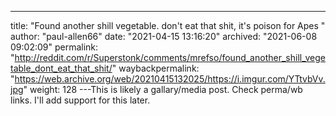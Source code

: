 ---
title: "Found another shill vegetable. don't eat that shit, it's poison for Apes "
author: "paul-allen66"
date: "2021-04-15 13:16:20"
archived: "2021-06-08 09:02:09"
permalink: "http://reddit.com/r/Superstonk/comments/mrefso/found_another_shill_vegetable_dont_eat_that_shit/"
waybackpermalink: "https://web.archive.org/web/20210415132025/https://i.imgur.com/YTtvbVv.jpg"
weight: 128
---This is likely a gallary/media post. Check perma/wb links. I'll add support for this later.